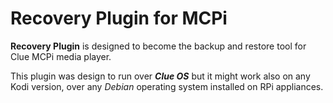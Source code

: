 # Recovery Plugin for MCPi

**Recovery Plugin** is designed to become the backup and restore tool for Clue MCPi
media player.
 
This plugin was design to run over ___Clue OS___ but it might work also on any Kodi version, 
over any _Debian_ operating system installed on RPi appliances.
